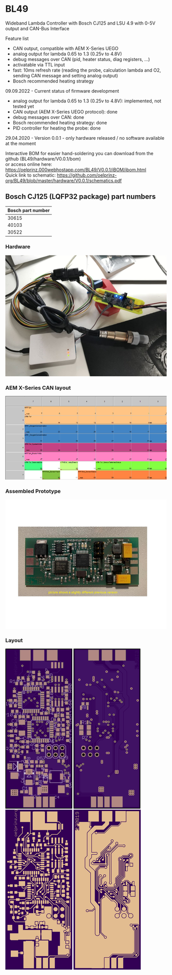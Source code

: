 # BL49

Wideband Lambda Controller with Bosch CJ125 and LSU 4.9 with 0-5V output and CAN-Bus Interface

Feature list

- CAN output, compatible with AEM X-Series UEGO
- analog output for lambda 0.65 to 1.3 (0.25v to 4.8V)
- debug messages over CAN (pid, heater status, diag registers, ...)
- activatable via TTL input
- fast: 10ms refresh rate (reading the probe, calculation lambda and O2, sending CAN message and setting analog output)
- Bosch recommended heating strategy

09.09.2022 - Current status of firmware development

- analog output for lambda 0.65 to 1.3 (0.25v to 4.8V): implemented, not tested yet
- CAN output (AEM X-Series UEGO protocol): done
- debug messages over CAN: done
- Bosch recommended heating strategy: done
- PID controller for heating the probe: done

29.04.2020 - Version 0.0.1 - only hardware released / no software available at the moment  

Interactive BOM for easier hand-soldering you can download from the github (BL49/hardware/V0.0.1/bom)  
or access online here: <https://oelprinz.000webhostapp.com/BL49/V0.0.1/iBOM/ibom.html>  
Quick link to schematic: <https://github.com/oelprinz-org/BL49/blob/master/hardware/V0.0.1/schematics.pdf>  

## Bosch CJ125 (LQFP32 package) part numbers

|Bosch part number|
|:----------------|
|30615|
|40103|
|30522|

### Hardware

![Hardware](./hardware/Datasheet/bl49_01.jpg)

### AEM X-Series CAN layout

![AEM X-Series CAN layout](./hardware/Datasheet/can_layout.png)

### Assembled Prototype

![Assembled Prototype](./hardware/V0.0.1/V0.0.0_assembled.jpeg)

### Layout

![Top Side](./hardware/V0.0.1/top.png)
![Bottom](./hardware/V0.0.1/bottom.png)
![Top Layer](./hardware/V0.0.1/top_layer.png)
![Bottom Layer](./hardware/V0.0.1/bottom_layer.png)
